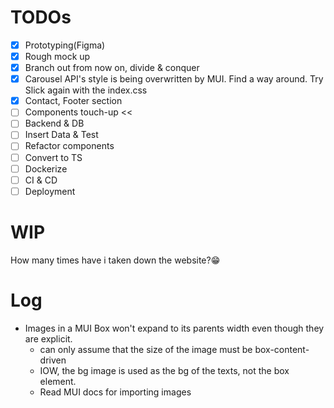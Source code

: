 # TODOs
- [x] Prototyping(Figma)
- [x] Rough mock up
- [x] Branch out from now on, divide & conquer
- [x] Carousel API's style is being overwritten by MUI. Find a way around. Try Slick again with the index.css
- [x] Contact, Footer section
- [ ] Components touch-up <<
- [ ] Backend & DB
- [ ] Insert Data & Test
- [ ] Refactor components
- [ ] Convert to TS
- [ ] Dockerize
- [ ] CI & CD
- [ ] Deployment

# WIP
How many times have i taken down the website?😁

# Log
- Images in a MUI Box won't expand to its parents width even though they are explicit.
    - can only assume that the size of the image must be box-content-driven
    - IOW, the bg image is used as the bg of the texts, not the box element.
    - Read MUI docs for importing images